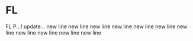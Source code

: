 # FL
FL P...! 
update... new line
new line
new line
new line
new line
new line
new line
new line
new line
new line
new line
